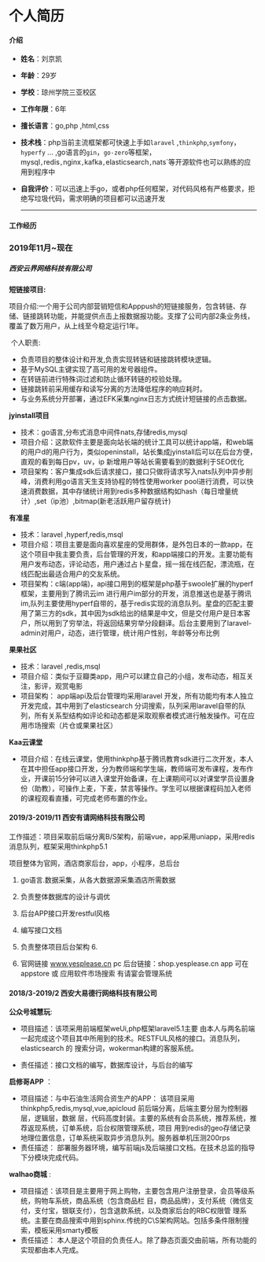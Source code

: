 # 个人简历

#### 介绍

- **姓名**：刘京凯

- **年龄**：29岁

- **学校**：琼州学院三亚校区

- **工作年限**：6年

- **擅长语言**：go,php ,html,css

- **技术栈**：php当前主流框架都可快速上手如`laravel` ,`thinkphp`,`symfony`，`hyperfy` ... ,go语言的`gin`，`go-zero`等框架，mysql`,`redis`,`nginx`,`kafka`,`elasticsearch`,`nats`等开源软件也可以熟练的应用到程序中

- **自我评价**：可以迅速上手go，或者php任何框架，对代码风格有严格要求，拒绝写垃圾代码，需求明确的项目都可以迅速开发

  ------

  

#### 工作经历

### 2019年11月~现在

##### 西安云界网络科技有限公司

**短链接项目:**

项目介绍:一个用于公司内部营销短信和Apppush的短链接服务，包含转链、存储、链接跳转功能，并能提供点击上报数据报功能。支撑了公司内部2条业务线，覆盖了数万用户，从上线至今稳定运行1年。

​    个人职责:

 - 负责项目的整体设计和开发,负责实现转链和链接跳转模块逻辑。
 - 基于MySQL主键实现了高可用的发号器组件。
 - 在转链前进行特殊词过滤和防止循环转链的校验处理。
 - 链接跳转前采用缓存和读写分离的方法降低程序的响应耗时。
 - 与业务系统分开部署，通过EFK采集nginx日志方式统计短链接的点击数据。

**jyinstall项目**

- 技术：go语言,分布式消息中间件nats,存储redis,mysql 
- 项目介绍：这款软件主要是面向站长端的统计工具可以统计app端，和web端的用户d的用户行为，类似openinstall，站长集成jyinstall后可以在后台方便，直观的看到每日pv，uv，ip 新增用户等站长需要看到的数据利于SEO优化
- 项目架构：客户集成sdk后请求接口，接口只做将请求写入nats队列中异步削峰，消费利用go语言天生支持协程的特性使用worker pool进行消费，可以快速消费数据，其中存储统计用到redis多种数据结构如hash（每日增量统计）,set（ip池）,bitmap(新老活跃用户留存统计)



 **有准星**

- 技术：laravel ,hyperf,redis,msql 
- 项目介绍：项目主要是面向喜欢星座的受用群体，是外包日本的一款app，在这个项目中我主要负责，后台管理的开发，和app端接口的开发。主要功能有用户发布动态，评论动态，用户通过占卜星盘，摇一摇在线匹配，漂流瓶，在线匹配出最适合用户的交友系统。
- 项目架构：c端(app端)，api接口用到的框架是php基于swoole扩展的hyperf框架，主要用到了腾讯云im 进行用户im部分的开发，消息推送也是基于腾讯im,队列主要使用hyperf自带的，基于redis实现的消息队列。星盘的匹配主要用了第三方的sdk，其中因为sdk给出的结果是中文，但是交付用户是日本客户，所以用到了穷举法，将返回结果穷举分段翻译。后台主要用到了laravel-admin对用户，动态，进行管理，统计用户性别，年龄等分布比例



**果果社区**

- 技术：laravel ,redis,msql
- 项目介绍：类似于豆瓣类app，用户可以建立自己的小组，发布动态，相互关注，影评，观赏电影
- 项目架构： app端api及后台管理均采用laravel 开发，所有功能均有本人独立开发完成，其中用到了elasticsearch 分词搜索，队列采用laravel自带的队列，所有关系型结构如评论和动态都是采取观察者模式进行触发操作。可在应用市场搜索（片仓或果果社区）

**Kaa云课堂**

- 项目介绍：在线云课堂，使用thinkphp基于腾讯教育sdk进行二次开发，本人在其中担任app接口开发，分为教师端和学生端，教师端可发布课程，发布作业，开课前15分钟可以进入课堂开始备课，在上课期间可以对课堂学员设置身份（助教），可操作上麦，下麦，禁言等操作。学生可以根据课程码加入老师的课程观看直播，可完成老师布置的作业。



#### 2019/3-2019/11  西安有请网络科技有限公司

工作描述：项目采取前后端分离B/S架构，前端vue，app采用uniapp，采用redis消息队列，框架采用thinkphp5.1

项目整体为官网，酒店商家后台，app，小程序，总后台 

1. go语言.数据采集，从各大数据源采集酒店所需数据

2. 负责整体数据库的设计与调优 

3. 后台APP接口开发restful风格

4. 编写接口文档 

5. 负责整体项目后台架构 6.
6. 官网链接 www.yesplease.cn pc 后台链接：shop.yesplease.cn app 可在 appstore 或 应用软件市场搜索 有请宴会管理系统



#### 2018/3-2019/2 西安大易德行网络科技有限公司

**公众号城慧玩**:

- 项目描述：该项采用前端框架weUi,php框架laravel5.1主要 由本人与两名前端一起完成这个项目其中所用到的技术。RESTFUL风格的接口。消息队列，elasticsearch 的 搜索分词，wokerman构建的客服系统。 

- 责任描述：接口文档的编写，数据库设计，与后台的编写

  

**启修哥APP** ：

- 项目描述：与中石油生活网合资生产的APP： 该项目采用thinkphp5,redis,mysql,vue,apicloud 前后端分离，后端主要分层为控制器层，逻辑层，数据 层，代码高度封装。主要的系统有会员系统，推荐系统，推荐返现系统，订单系统，后台权限管理系统，项目 用到redis的geo存储记录地理位置信息，订单系统采取异步消息队列。服务器单机压测200rps
- 责任描述： 部署服务器环境，编写前端js及后端接口文档。在技术总监的指导下分模块完成代码。

 **walhao商城** :

- 项目描述：该项目是主要用于网上购物，主要包含用户注册登录，会员等级系统，购物车系统，商品系统（包含商品栏 目，商品品牌），支付系统（微信支付，支付宝，银联支付），包含退款系统，以及商家后台的RBC权限管 理系统。主要在商品搜索中用到sphinx.传统的C\S架构网站。包括多条件限制搜索，模板采用smarty模板 
- 责任描述：  本人是这个项目的负责任人。除了静态页面交由前端，所有功能的实现都由本人完成。 